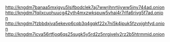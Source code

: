 http://kngdm7banaa5mxjgyu5lsifbodclek7aj7wwrjhnrtjiyww5iny744ad.onion
http://kngdm7fqilxcuohuucg42yth4mxzwkspuw5vhai4r7rlfa6rivg5f7ad.onion
http://kngdm7fzbbdxjva5ekevp6cqb3q4gqkf22x7ni5k4ipuk5fzvxjghfyd.onion
http://kngdm7icva56rtfjoq6qs25sugk5y5rd2z5nrgjvelv2rz2b5htrmmid.onion
